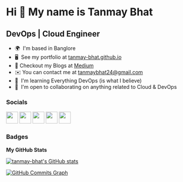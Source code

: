 Hi 👋 My name is Tanmay Bhat
============================

DevOps | Cloud Engineer
-----------------------

* 🌍  I'm based in Banglore
* 🖥️  See my portfolio at [tanmay-bhat.github.io](http://tanmay-bhat.github.io/)
* 📝  Checkout my Blogs at [Medium](https://tanmay-bhat.medium.com/)
* ✉️  You can contact me at [tanmaybhat24@gmail.com](mailto:tanmaybhat24@gmail.com)
* 🧠  I'm learning Everything DevOps (is what I believe)
* 🤝  I'm open to collaborating on anything related to Cloud & DevOps


### Socials

<p align="left"> <a href="https://www.github.com/tanmay-bhat" target="_blank" rel="noreferrer"><img src="https://raw.githubusercontent.com/danielcranney/readme-generator/main/public/icons/socials/github.svg" width="32" height="32" /></a> <a href="https://tanmay-bhat" target="_blank" rel="noreferrer"><img src="https://raw.githubusercontent.com/danielcranney/readme-generator/main/public/icons/socials/hashnode.svg" width="32" height="32" /></a> <a href="https://www.linkedin.com/in/tanmay-bhat-024/" target="_blank" rel="noreferrer"><img src="https://raw.githubusercontent.com/danielcranney/readme-generator/main/public/icons/socials/linkedin.svg" width="32" height="32" /></a> <a href="http://www.medium.com/@tanmay-bhat" target="_blank" rel="noreferrer"><img src="https://raw.githubusercontent.com/danielcranney/readme-generator/main/public/icons/socials/medium.svg" width="32" height="32" /></a> <a href="https://www.twitter.com/Tanmaybhat98" target="_blank" rel="noreferrer"><img src="https://raw.githubusercontent.com/danielcranney/readme-generator/main/public/icons/socials/twitter.svg" width="32" height="32" /></a></p>

### Badges

<b>My GitHub Stats</b>

<a href="http://www.github.com/tanmay-bhat"><img src="https://github-readme-stats.vercel.app/api?username=tanmay-bhat&show_icons=true&hide=&count_private=true&title_color=0891b2&text_color=64748b&icon_color=0891b2&bg_color=1c1917&hide_border=true&show_icons=true" alt="tanmay-bhat's GitHub stats" /></a>

<a href="http://www.github.com/tanmay-bhat"><img src="https://activity-graph.herokuapp.com/graph?username=tanmay-bhat&bg_color=1c1917&color=64748b&line=0891b2&point=64748b&area_color=1c1917&area=true&hide_border=true&custom_title=GitHub%20Commits%20Graph" alt="GitHub Commits Graph" /></a>
